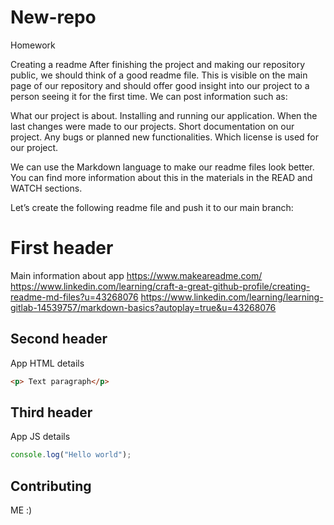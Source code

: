 # New-repo
Homework


Creating a readme
After finishing the project and making our repository public, we should think of a good readme file. This is visible on the main page of our repository and should offer good insight into our project to a person seeing it for the first time. We can post information such as:

What our project is about.
Installing and running our application.
When the last changes were made to our projects.
Short documentation on our project.
Any bugs or planned new functionalities.
Which license is used for our project.

We can use the Markdown language to make our readme files look better. You can find more information about this in the materials in the READ and WATCH sections.

Let’s create the following readme file and push it to our main branch:

# First header
Main information about app
https://www.makeareadme.com/
https://www.linkedin.com/learning/craft-a-great-github-profile/creating-readme-md-files?u=43268076
https://www.linkedin.com/learning/learning-gitlab-14539757/markdown-basics?autoplay=true&u=43268076 

## Second header
App HTML details

```html
<p> Text paragraph</p>
```

## Third header
App JS details

```javascript
console.log("Hello world");
```

## Contributing
ME :)